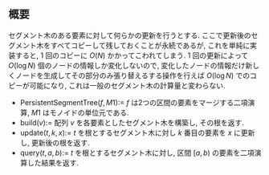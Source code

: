 ## 概要

セグメント木のある要素に対して何らかの更新を行うとする. ここで更新後のセグメント木をすべてコピーして残しておくことが永続であるが, これを単純に実装すると, $1$ 回のコピーに $O(N)$ かかってこわれてしまう. $1$ 回の更新によって $O(\log N)$ 個のノードの情報しか変化しないので, 変化したノードの情報だけ新しくノードを生成してその部分のみ張り替えるする操作を行えば $O(\log N)$ でのコピーが可能になり, これは一般のセグメント木の計算量と変わらない.

* $\mathrm{PersistentSegmentTree}(f, M1)$:= $f$ は2つの区間の要素をマージする二項演算, $M1$ はモノイドの単位元である.
* $\mathrm{build}(v)$:= 配列 $v$ を各要素としたセグメント木を構築し, その根を返す.
* $\mathrm{update}(t, k, x)$:= $t$ を根とするセグメント木に対し $k$ 番目の要素を $x$ に更新し, 更新後の根を返す.
* $\mathrm{query}(t, a, b)$:= $t$ を根とするセグメント木に対し, 区間 $[a, b)$ の要素を二項演算した結果を返す.
